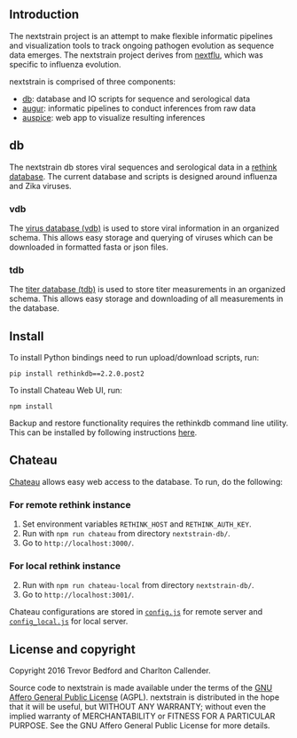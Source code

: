 ## Introduction

The nextstrain project is an attempt to make flexible informatic pipelines and visualization tools to track ongoing pathogen evolution as sequence data emerges. The nextstrain project derives from [nextflu](https://github.com/blab/nextflu), which was specific to influenza evolution.

nextstrain is comprised of three components:

* [db](https://github.com/blab/nextstrain-db): database and IO scripts for sequence and serological data
* [augur](https://github.com/blab/nextstrain-augur): informatic pipelines to conduct inferences from raw data
* [auspice](https://github.com/blab/nextstrain-auspice): web app to visualize resulting inferences

## db

The nextstrain db stores viral sequences and serological data in a [rethink database](RETHINKDB.md). The current database and scripts is designed around influenza and Zika viruses.

### vdb

The [virus database (vdb)](vdb/) is used to store viral information in an organized schema. This allows easy storage and querying of viruses which can be downloaded in formatted fasta or json files.

### tdb

The [titer database (tdb)](tdb/) is used to store titer measurements in an organized schema. This allows easy storage and downloading of all measurements in the database.

## Install

To install Python bindings need to run upload/download scripts, run:

    pip install rethinkdb==2.2.0.post2

To install Chateau Web UI, run:

    npm install

Backup and restore functionality requires the rethinkdb command line utility. This can be installed by following instructions [here](http://www.rethinkdb.com/docs/install/).

## Chateau

[Chateau](https://github.com/blab/chateau/) allows easy web access to the database. To run, do the following:

### For remote rethink instance

1. Set environment variables `RETHINK_HOST` and `RETHINK_AUTH_KEY`.
2. Run with `npm run chateau` from directory `nextstrain-db/`.
3. Go to `http://localhost:3000/`.

### For local rethink instance

2. Run with `npm run chateau-local` from directory `nextstrain-db/`.
3. Go to `http://localhost:3001/`.

Chateau configurations are stored in [`config.js`](config.js) for remote server and [`config_local.js`](config_local.js) for local server.

## License and copyright

Copyright 2016 Trevor Bedford and Charlton Callender.

Source code to nextstrain is made available under the terms of the [GNU Affero General Public License](LICENSE.txt) (AGPL). nextstrain is distributed in the hope that it will be useful, but WITHOUT ANY WARRANTY; without even the implied warranty of MERCHANTABILITY or FITNESS FOR A PARTICULAR PURPOSE. See the GNU Affero General Public License for more details.
